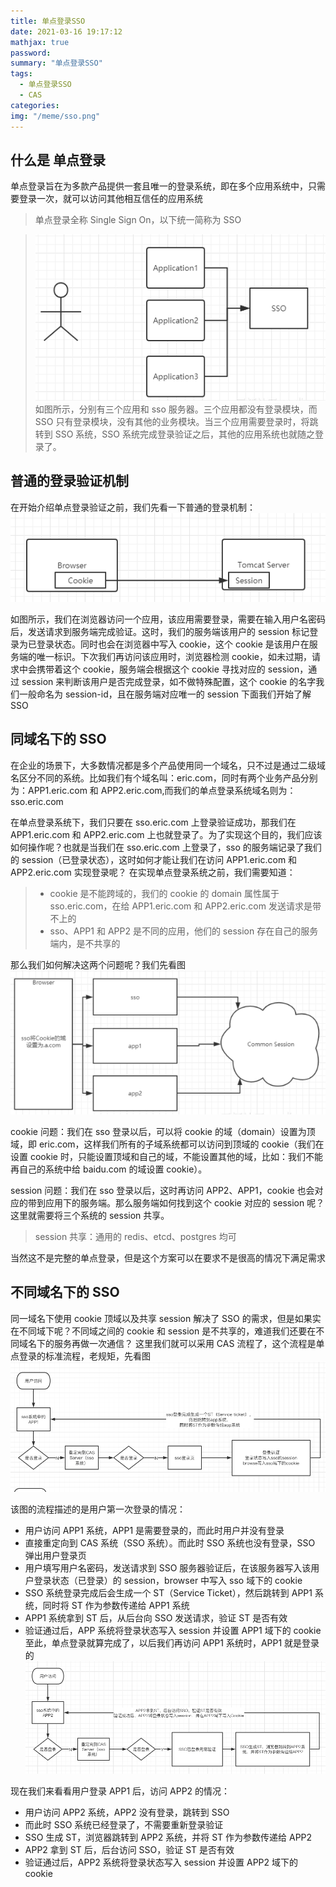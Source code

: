 ```yaml
---
title: 单点登录SSO
date: 2021-03-16 19:17:12
mathjax: true
password:
summary: "单点登录SSO"
tags:
  - 单点登录SSO
  - CAS
categories:
img: "/meme/sso.png"
---
```


## 什么是 单点登录

单点登录旨在为多款产品提供一套且唯一的登录系统，即在多个应用系统中，只需要登录一次，就可以访问其他相互信任的应用系统

> 单点登录全称 Single Sign On，以下统一简称为 SSO

> ![Eric 真帅!](/meme/sso.png)
> 如图所示，分别有三个应用和 sso 服务器。三个应用都没有登录模块，而 SSO 只有登录模块，没有其他的业务模块。当三个应用需要登录时，将跳转到 SSO 系统，SSO 系统完成登录验证之后，其他的应用系统也就随之登录了。

## 普通的登录验证机制

在开始介绍单点登录验证之前，我们先看一下普通的登录机制：
![Eric 真帅!](/meme/login.png)

如图所示，我们在浏览器访问一个应用，该应用需要登录，需要在输入用户名密码后，发送请求到服务端完成验证。这时，我们的服务端该用户的 session 标记登录为已登录状态。同时也会在浏览器中写入 cookie，这个 cookie 是该用户在服务端的唯一标识。下次我们再访问该应用时，浏览器检测 cookie，如未过期，请求中会携带着这个 cookie，服务端会根据这个 cookie 寻找对应的 session，通过 session 来判断该用户是否完成登录，如不做特殊配置，这个 cookie 的名字我们一般命名为 session-id，且在服务端对应唯一的 session
下面我们开始了解 SSO

## 同域名下的 SSO

在企业的场景下，大多数情况都是多个产品使用同一个域名，只不过是通过二级域名区分不同的系统。比如我们有个域名叫：eric.com，同时有两个业务产品分别为：APP1.eric.com 和 APP2.eric.com,而我们的单点登录系统域名则为：sso.eric.com

在单点登录系统下，我们只要在 sso.eric.com 上登录验证成功，那我们在 APP1.eric.com 和 APP2.eric.com 上也就登录了。为了实现这个目的，我们应该如何操作呢？也就是当我们在 sso.eric.com 上登录了，sso 的服务端记录了我们的 session（已登录状态），这时如何才能让我们在访问 APP1.eric.com 和 APP2.eric.com 实现登录呢？
在实现单点登录系统之前，我们需要知道：

> - cookie 是不能跨域的，我们的 cookie 的 domain 属性属于 sso.eric.com，在给 APP1.eric.com 和 APP2.eric.com 发送请求是带不上的
> - sso、APP1 和 APP2 是不同的应用，他们的 session 存在自己的服务端内，是不共享的

那么我们如何解决这两个问题呢？我们先看图
![Eric 真帅!](/meme/sameSSO.png)

cookie 问题：我们在 sso 登录以后，可以将 cookie 的域（domain）设置为顶域，即 eric.com，这样我们所有的子域系统都可以访问到顶域的 cookie（我们在设置 cookie 时，只能设置顶域和自己的域，不能设置其他的域，比如：我们不能再自己的系统中给 baidu.com 的域设置 cookie）。

session 问题：我们在 sso 登录以后，这时再访问 APP2、APP1，cookie 也会对应的带到应用下的服务端。那么服务端如何找到这个 cookie 对应的 session 呢？这里就需要将三个系统的 session 共享。

> session 共享：通用的 redis、etcd、postgres 均可

当然这不是完整的单点登录，但是这个方案可以在要求不是很高的情况下满足需求

## 不同域名下的 SSO

同一域名下使用 cookie 顶域以及共享 session 解决了 SSO 的需求，但是如果实在不同域下呢？不同域之间的 cookie 和 session 是不共享的，难道我们还要在不同域名下的服务再做一次通信？
这里我们就可以采用 CAS 流程了，这个流程是单点登录的标准流程，老规矩，先看图
![Eric 真帅!](/meme/SSO1.png)

该图的流程描述的是用户第一次登录的情况：

- 用户访问 APP1 系统，APP1 是需要登录的，而此时用户并没有登录
- 直接重定向到 CAS 系统（SSO 系统）。而此时 SSO 系统也没有登录，SSO 弹出用户登录页
- 用户填写用户名密码，发送请求到 SSO 服务器验证后，在该服务器写入该用户登录状态（已登录）的 session，browser 中写入 sso 域下的 cookie
- SSO 系统登录完成后会生成一个 ST（Service Ticket），然后跳转到 APP1 系统，同时将 ST 作为参数传递给 APP1 系统
- APP1 系统拿到 ST 后，从后台向 SSO 发送请求，验证 ST 是否有效
- 验证通过后，APP 系统将登录状态写入 session 并设置 APP1 域下的 cookie
  至此，单点登录就算完成了，以后我们再访问 APP1 系统时，APP1 就是登录的
  ![Eric 真帅!](/meme/SSO2.png)

现在我们来看看用户登录 APP1 后，访问 APP2 的情况：

- 用户访问 APP2 系统，APP2 没有登录，跳转到 SSO
- 而此时 SSO 系统已经登录了，不需要重新登录验证
- SSO 生成 ST，浏览器跳转到 APP2 系统，并将 ST 作为参数传递给 APP2
- APP2 拿到 ST 后，后台访问 SSO，验证 ST 是否有效
- 验证通过后，APP2 系统将登录状态写入 session 并设置 APP2 域下的 cookie
